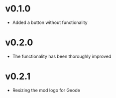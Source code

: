 # v0.1.0
- Added a button without functionality

# v0.2.0
- The functionality has been thoroughly improved

# v0.2.1
- Resizing the mod logo for Geode